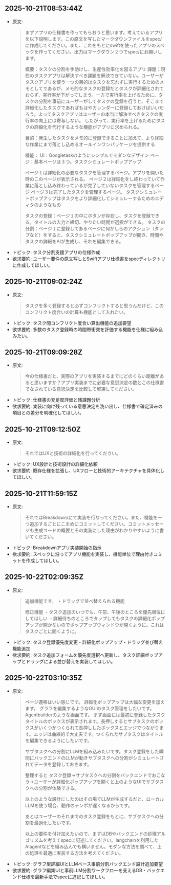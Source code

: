 ## 2025-10-21T08:53:44Z
- 原文:
  > まずアプリの仕様書を作ってもらおうと思います。考えているアプリを以下説明します。この原文を写したマークダウンファイルをspec/に作成してください。また、これをもとにswiftを使ったアプリのスペックを作ってください。出力はマークダウン２つでspec/にお願いします。
  >
  > 概要：タスクの分割を手助けし、生産性効率化を図るアプリ
  > 課題：現在のタスクアプリは解決すべき課題を解決できていない。ユーザーがタスクアプリを使う一つの目的はタスクを忘れずに実行するためのメモとしてであるが、メモ的なタスクの登録だとタスクが詳細化されておらず、実行率が下がってしまう。一方で実行率を上げるために、タスクの分割を事前にユーザーがしてタスクの登録を行うと、そこまで詳細化したタスクであればもはやカレンダーに登録しておけばいいだろう。よってタスクアプリはユーザーの本当に解決すべきタスクの実行率の向上には寄与しない。
  > したがって、実行率を上げるためにタスクの詳細化を代行するような機能がアプリに求められる。
  >
  > 目的：発生したタスクをメモ的に登録できることに加えて、より詳細な作業にまで落とし込めるオールインワンパッケージを提供する
  >
  > 機能：
  > UI：Googletaskのようにシンプルでモダンなデザイン
  > ページ：基本ページは３つ。タスクシミュレートポップアップ
  >
  > ページ１は詳細化の必要なタスクを管理するページ。アプリを開いた時のこのページが表示される。
  > ページ２は詳細化をし終わっていて作業に落とし込み終わっているが完了していないタスクを管理するページ
  > ページ３は完了したタスクを管理するページ。
  > タスクシミュレートポップアップはタスクをより詳細化してシミュレーするためのエディタのようなもの
  >
  > タスクの登録：ページ１の中にボタンが存在し、タスクを登録できる。タイトルの入力と締切、やりたい時間が選択ができる。
  > タスクの分割：ページ１に登録してあるページに何かしらのアクション（タップなど）をすると、タスクシミュレートポップアップが開き、時間やタスクの詳細をAIが生成し、それを編集できる。
- トピック: タスク分割支援アプリの仕様作成
- 欲求要約: ユーザー要件の原文写しとSwiftアプリ仕様書をspecディレクトリに作成してほしい。

## 2025-10-21T09:02:24Z
- 原文:
  > タスクを多く登録すると必ずコンフリクトすると思うんだけど、このコンフリクト度合いの計算も機能として入れたい。
- トピック: タスク間コンフリクト度合い算出機能の追加要望
- 欲求要約: 多数のタスク登録時の時間帯衝突を評価する機能を仕様に組み込みたい。

## 2025-10-21T09:09:28Z
- 原文:
  > 今の仕様書だと、実際のアプリを実装するまでにどのくらい距離があると思いますか？アプリ実装までに必要な意思決定の数とこの仕様書でなされている意思決定を比較して解凍してください。
- トピック: 仕様書の充足度評価と残課題分析
- 欲求要約: 実装に向け残っている意思決定を洗い出し、仕様書で確定済みの項目との差分を明確化してほしい。

## 2025-10-21T09:12:50Z
- 原文:
  > それではUXと技術の詳細化を行ってください。
- トピック: UX設計と技術設計の詳細化依頼
- 欲求要約: 既存仕様を拡張し、UXフローと技術的アーキテクチャを具体化してほしい。

## 2025-10-21T11:59:15Z
- 原文:
  > それではBreakdown/にて実装を行なってください。また、機能を一つ追加するごとにこまめにコミットしてください。コミットメッセージも生成コードの概要とその実装にした理由がわかりやすいように書いてください。
- トピック: Breakdownアプリ実装開始の指示
- 欲求要約: スペックに沿ってアプリ機能を実装し、機能単位で理由付きコミットを作成してほしい。

## 2025-10-22T02:09:35Z
- 原文:
  > 追加機能です。
  > ・ドラッグで並べ替えられる機能
  >
  > 修正機能
  > ・タスク追加のいつでも、午前、午後のところを優先順位にしてほしい
  > ・詳細待ちのところでタップしてもタスクの詳細化ポップアップが開かないのでポップアップウィンドウが開くように。これはタスクごとに開くように。
- トピック: タスク登録優先度変更・詳細化ポップアップ・ドラッグ並び替え機能追加
- 欲求要約: タスク追加フォームを優先度選択へ更新し、タスク詳細ポップアップとドラッグによる並び替えを実装してほしい。

## 2025-10-22T03:10:35Z
- 原文:
  > ページ遷移はいい感じです。
  > 詳細化ポップアップは大幅な変更を加えます。
  > グラフを編集するようなGUIのタスク管理をしたいです。Agentbuilderのような画面です。
  > まず画面には最初に登録したタスクタイトルのボックスが表示されます。長押しするとサブタスクのボックスがいくつかつくられて長押ししたボックスとエッジでつながります。エッジは曲線的で大丈夫です。つくられたサブタスクはタイトルを編集できるようにしたいです。
  >
  > サブタスクへの分割にLLMを組み込みたいです。タスク登録をした瞬間にバックエンドのLLMが動きサブタスクへの分割がシミュレートされてデータを登録しておきます。
  >
  > 整理すると
  > タスク登録→サブタスクへの分割をバックエンドでおこなう→ユーザーが詳細化ポップアップを開くと上のようなUIでサブタスクへの分割が体験できる。
  >
  > 以上のような設計にしたのはその場でLLMが生成するだと、ローカルLLMを使う場合、動作のテンポが遅くなるからです。
  >
  > あとはユーザーのそれまでのタスク登録をもとに、サブタスクへの分割を最適化したいです。
  >
  > 以上の要件を付け加えたいので、まずはDBやバックエンドの処理アルゴリズムを考えてspecに記述してください。langchainを利用したAIagentなどを組み込んでも構いません。モダンな方法を調べて、上の処理を最適に実装する方法を考えてください。
- トピック: グラフ型詳細UIとLLMベース事前分割バックエンド設計追加要望
- 欲求要約: グラフ編集UIと事前LLM分割ワークフローを支えるDB・バックエンド仕様を最新手法でspecに追記してほしい。

